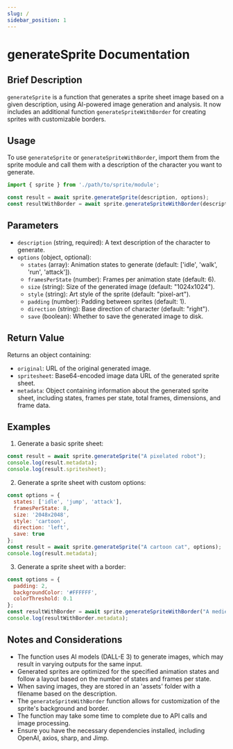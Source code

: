 ```yaml
---
slug: /
sidebar_position: 1
---
```


# generateSprite Documentation

## Brief Description
`generateSprite` is a function that generates a sprite sheet image based on a given description, using AI-powered image generation and analysis. It now includes an additional function `generateSpriteWithBorder` for creating sprites with customizable borders.

## Usage
To use `generateSprite` or `generateSpriteWithBorder`, import them from the sprite module and call them with a description of the character you want to generate.

```javascript
import { sprite } from './path/to/sprite/module';

const result = await sprite.generateSprite(description, options);
const resultWithBorder = await sprite.generateSpriteWithBorder(description, options);
```

## Parameters
- `description` (string, required): A text description of the character to generate.
- `options` (object, optional):
  - `states` (array): Animation states to generate (default: ['idle', 'walk', 'run', 'attack']).
  - `framesPerState` (number): Frames per animation state (default: 6).
  - `size` (string): Size of the generated image (default: "1024x1024").
  - `style` (string): Art style of the sprite (default: "pixel-art").
  - `padding` (number): Padding between sprites (default: 1).
  - `direction` (string): Base direction of character (default: "right").
  - `save` (boolean): Whether to save the generated image to disk.

## Return Value
Returns an object containing:
- `original`: URL of the original generated image.
- `spritesheet`: Base64-encoded image data URL of the generated sprite sheet.
- `metadata`: Object containing information about the generated sprite sheet, including states, frames per state, total frames, dimensions, and frame data.

## Examples

1. Generate a basic sprite sheet:
```javascript
const result = await sprite.generateSprite("A pixelated robot");
console.log(result.metadata);
console.log(result.spritesheet);
```

2. Generate a sprite sheet with custom options:
```javascript
const options = {
  states: ['idle', 'jump', 'attack'],
  framesPerState: 8,
  size: '2048x2048',
  style: 'cartoon',
  direction: 'left',
  save: true
};
const result = await sprite.generateSprite("A cartoon cat", options);
console.log(result.metadata);
```

3. Generate a sprite sheet with a border:
```javascript
const options = {
  padding: 2,
  backgroundColor: '#FFFFFF',
  colorThreshold: 0.1
};
const resultWithBorder = await sprite.generateSpriteWithBorder("A medieval knight", options);
console.log(resultWithBorder.metadata);
```

## Notes and Considerations
- The function uses AI models (DALL-E 3) to generate images, which may result in varying outputs for the same input.
- Generated sprites are optimized for the specified animation states and follow a layout based on the number of states and frames per state.
- When saving images, they are stored in an 'assets' folder with a filename based on the description.
- The `generateSpriteWithBorder` function allows for customization of the sprite's background and border.
- The function may take some time to complete due to API calls and image processing.
- Ensure you have the necessary dependencies installed, including OpenAI, axios, sharp, and Jimp.
